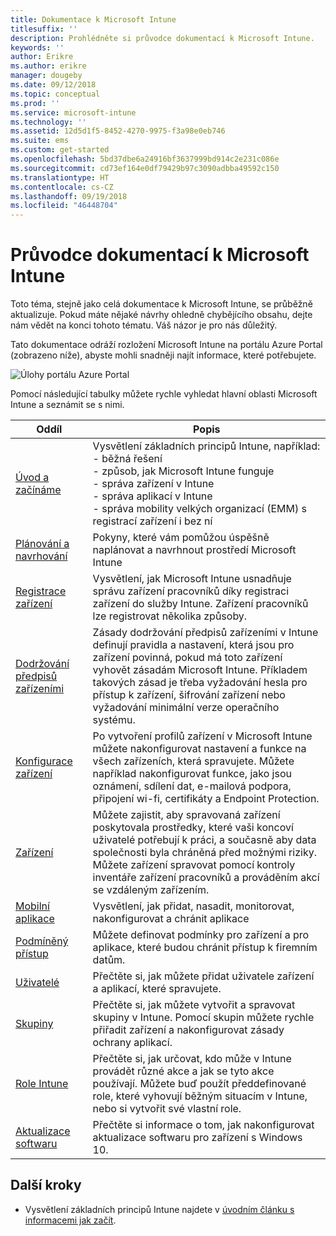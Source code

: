 ```yaml
---
title: Dokumentace k Microsoft Intune
titlesuffix: ''
description: Prohlédněte si průvodce dokumentací k Microsoft Intune.
keywords: ''
author: Erikre
ms.author: erikre
manager: dougeby
ms.date: 09/12/2018
ms.topic: conceptual
ms.prod: ''
ms.service: microsoft-intune
ms.technology: ''
ms.assetid: 12d5d1f5-8452-4270-9975-f3a98e0eb746
ms.suite: ems
ms.custom: get-started
ms.openlocfilehash: 5bd37dbe6a24916bf3637999bd914c2e231c086e
ms.sourcegitcommit: cd73ef164e0df79429b97c3090adbba49592c150
ms.translationtype: HT
ms.contentlocale: cs-CZ
ms.lasthandoff: 09/19/2018
ms.locfileid: "46448704"
---
```

# <a name="microsoft-intune-documentation-guide"></a>Průvodce dokumentací k Microsoft Intune

Toto téma, stejně jako celá dokumentace k Microsoft Intune, se průběžně aktualizuje. Pokud máte nějaké návrhy ohledně chybějícího obsahu, dejte nám vědět na konci tohoto tématu. Váš názor je pro nás důležitý.

Tato dokumentace odráží rozložení Microsoft Intune na portálu Azure Portal (zobrazeno níže), abyste mohli snadněji najít informace, které potřebujete.

![Úlohy portálu Azure Portal](./media/azure-portal-workloads.png)

Pomocí následující tabulky můžete rychle vyhledat hlavní oblasti Microsoft Intune a seznámit se s nimi.

| Oddíl                                                      | Popis                                                                                                                                                                                                                                                                                      |
|--------------------------------------------------------------|--------------------------------------------------------------------------------------------------------------------------------------------------------------------------------------------------------------------------------------------------------------------------------------------------|
| [Úvod a začínáme](introduction-intune.md)       | Vysvětlení základních principů Intune, například:<br /> - běžná řešení<br /> - způsob, jak Microsoft Intune funguje<br /> - správa zařízení v Intune<br /> - správa aplikací v Intune<br /> - správa mobility velkých organizací (EMM) s registrací zařízení i bez ní                                                         |
| [Plánování a navrhování](planning-guide.md)                         | Pokyny, které vám pomůžou úspěšně naplánovat a navrhnout prostředí Microsoft Intune                                                                                                                                                                                                             |
| [Registrace zařízení](device-enrollment.md)                    | Vysvětlení, jak Microsoft Intune usnadňuje správu zařízení pracovníků díky registraci zařízení do služby Intune. Zařízení pracovníků lze registrovat několika způsoby.                                                                                                         |
| [Dodržování předpisů zařízeními](device-compliance.md)                    | Zásady dodržování předpisů zařízeními v Intune definují pravidla a nastavení, která jsou pro zařízení povinná, pokud má toto zařízení vyhovět zásadám Microsoft Intune. Příkladem takových zásad je třeba vyžadování hesla pro přístup k zařízení, šifrování zařízení nebo vyžadování minimální verze operačního systému. |
| [Konfigurace zařízení](device-profiles.md)                   | Po vytvoření profilů zařízení v Microsoft Intune můžete nakonfigurovat nastavení a funkce na všech zařízeních, která spravujete. Můžete například nakonfigurovat funkce, jako jsou oznámení, sdílení dat, e-mailová podpora, připojení wi-fi, certifikáty a Endpoint Protection.              |
| [Zařízení](device-management.md)                              | Můžete zajistit, aby spravovaná zařízení poskytovala prostředky, které vaši koncoví uživatelé potřebují k práci, a současně aby data společnosti byla chráněná před možnými riziky. Můžete zařízení spravovat pomocí kontroly inventáře zařízení pracovníků a prováděním akcí se vzdáleným zařízením.                                                      |
| [Mobilní aplikace](app-management.md)                             | Vysvětlení, jak přidat, nasadit, monitorovat, nakonfigurovat a chránit aplikace                                                                                                                                                                                                                             |
| [Podmíněný přístup](conditional-access.md)                  | Můžete definovat podmínky pro zařízení a pro aplikace, které budou chránit přístup k firemním datům.                                                                                                                                                                                                            |
| [Uživatelé](users-add.md)                                        | Přečtěte si, jak můžete přidat uživatele zařízení a aplikací, které spravujete.                                                                                                                                                                                                                                           |
| [Skupiny](groups-get-started.md)                              | Přečtěte si, jak můžete vytvořit a spravovat skupiny v Intune. Pomocí skupin můžete rychle přiřadit zařízení a nakonfigurovat zásady ochrany aplikací.                                                                                                                                             |
| [Role Intune](role-based-access-control.md)                 | Přečtěte si, jak určovat, kdo může v Intune provádět různé akce a jak se tyto akce používají. Můžete buď použít předdefinované role, které vyhovují běžným situacím v Intune, nebo si vytvořit své vlastní role.                                                                                 |
| [Aktualizace softwaru](windows-update-for-business-configure.md) | Přečtěte si informace o tom, jak nakonfigurovat aktualizace softwaru pro zařízení s Windows 10.                                                                                                                                                                                                                                  |

## <a name="next-steps"></a>Další kroky

- Vysvětlení základních principů Intune najdete v [úvodním článku s informacemi jak začít](introduction-intune.md).
